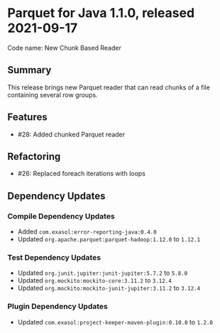 # Parquet for Java 1.1.0, released 2021-09-17

Code name: New Chunk Based Reader

## Summary

This release brings new Parquet reader that can read chunks of a file containing
several row groups.

## Features

* #28: Added chunked Parquet reader

## Refactoring

* #26: Replaced foreach iterations with loops

## Dependency Updates

### Compile Dependency Updates

* Added `com.exasol:error-reporting-java:0.4.0`
* Updated `org.apache.parquet:parquet-hadoop:1.12.0` to `1.12.1`

### Test Dependency Updates

* Updated `org.junit.jupiter:junit-jupiter:5.7.2` to `5.8.0`
* Updated `org.mockito:mockito-core:3.11.2` to `3.12.4`
* Updated `org.mockito:mockito-junit-jupiter:3.11.2` to `3.12.4`

### Plugin Dependency Updates

* Updated `com.exasol:project-keeper-maven-plugin:0.10.0` to `1.2.0`
